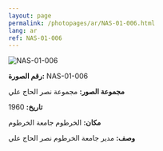```yaml
---
layout: page
permalink: /photopages/ar/NAS-01-006.html
lang: ar
ref: NAS-01-006
---
```


![NAS-01-006](/smallimages/NAS-01-006-600.jpg)

**رقم الصورة:** NAS-01-006

**مجموعة الصور:** مجموعة نصر الحاج علي

**تاريخ:**  1960

**مكان:** الخرطوم جامعة الخرطوم

**وصف:** مدير جامعة الخرطوم نصر الحاج علي
